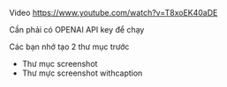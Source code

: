 Video https://www.youtube.com/watch?v=T8xoEK40aDE

Cần phải có OPENAI API key để chạy

Các bạn nhớ tạo 2 thư mục trước
- Thư mục screenshot
- Thư mực screenshot withcaption
